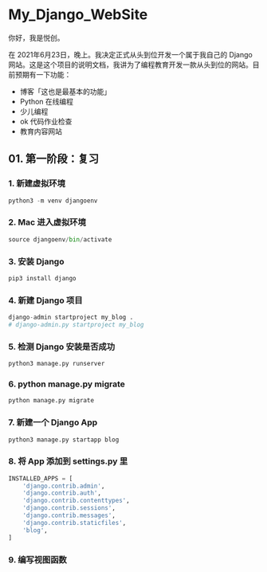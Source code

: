 # My_Django_WebSite
你好，我是悦创。



在 2021年6月23日，晚上。我决定正式从头到位开发一个属于我自己的 Django 网站。这是这个项目的说明文档，我讲为了编程教育开发一款从头到位的网站。目前预期有一下功能：

- 博客「这也是最基本的功能」
- Python 在线编程
- 少儿编程
- ok 代码作业检查
- 教育内容网站



## 01. 第一阶段：复习

### 1. 新建虚拟环境

```python
python3 -m venv djangoenv
```

### 2. Mac 进入虚拟环境

```python
source djangoenv/bin/activate
```

### 3. 安装 Django

```python
pip3 install django
```

### 4. 新建 Django 项目

```python
django-admin startproject my_blog .
# django-admin.py startproject my_blog
```

### 5. 检测 Django 安装是否成功

```python
python3 manage.py runserver
```

### 6. python manage.py migrate

```python
python manage.py migrate
```

### 7. 新建一个 Django App

```python
python3 manage.py startapp blog
```

### 8. 将 App 添加到 settings.py 里

```python
INSTALLED_APPS = [
    'django.contrib.admin',
    'django.contrib.auth',
    'django.contrib.contenttypes',
    'django.contrib.sessions',
    'django.contrib.messages',
    'django.contrib.staticfiles',
	'blog',
]
```

### 9. 编写视图函数

